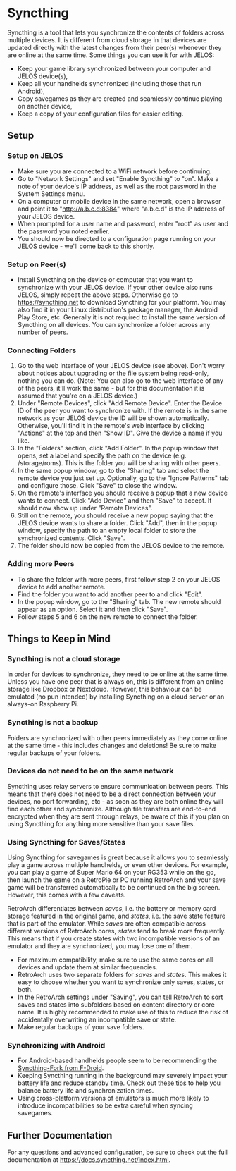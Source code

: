 # Syncthing
Syncthing is a tool that lets you synchronize the contents of folders across multiple devices. It is different from cloud storage in that devices are updated directly with the latest changes from their peer(s) whenever they are online at the same time.
Some things you can use it for with JELOS:
* Keep your game library synchronized between your computer and JELOS device(s),
* Keep all your handhelds synchronized (including those that run Android),
* Copy savegames as they are created and seamlessly continue playing on another device,
* Keep a copy of your configuration files for easier editing.

## Setup

### Setup on JELOS
* Make sure you are connected to a WiFi network before continuing.
* Go to "Network Settings" and set "Enable Syncthing" to "on". Make a note of your device's IP address, as well as the root password in the System Settings menu.
* On a computer or mobile device in the same network, open a browser and point it to "http://a.b.c.d:8384" where "a.b.c.d" is the IP address of your JELOS device.
* When prompted for a user name and password, enter "root" as user and the password you noted earlier.
* You should now be directed to a configuration page running on your JELOS device - we'll come back to this shortly.

### Setup on Peer(s)
* Install Syncthing on the device or computer that you want to synchronize with your JELOS device. If your other device also runs JELOS, simply repeat the above steps. Otherwise go to https://syncthing.net to download Syncthing for your platform. You may also find it in your Linux distribution's package manager, the Android Play Store, etc. Generally it is not required to install the same version of Syncthing on all devices. You can synchronize a folder across any number of peers.

### Connecting Folders
1. Go to the web interface of your JELOS device (see above). Don't worry about notices about upgrading or the file system being read-only, nothing you can do.
(Note: You can also go to the web interface of any of the peers, it'll work the same - but for this documentation it is assumed that you're on a JELOS device.)
2. Under "Remote Devices", click "Add Remote Device". Enter the Device ID of the peer you want to synchronize with. If the remote is in the same network as your JELOS device the ID will be shown automatically. Otherwise, you'll find it in the remote's web interface by clicking "Actions" at the top and then "Show ID". Give the device a name if you like.
3. In the "Folders" section, click "Add Folder". In the popup window that opens, set a label and specify the path on the device (e.g. /storage/roms). This is the folder you will be sharing with other peers.
4. In the same popup window, go to the "Sharing" tab and select the remote device you just set up. Optionally, go to the "Ignore Patterns" tab and configure those. Click "Save" to close the window.
5. On the remote's interface you should receive a popup that a new device wants to connect. Click "Add Device" and then "Save" to accept. It should now show up under "Remote Devices".
6. Still on the remote, you should receive a new popup saying that the JELOS device wants to share a folder. Click "Add", then in the popup window, specify the path to an empty local folder to store the synchronized contents. Click "Save".
7. The folder should now be copied from the JELOS device to the remote.

### Adding more Peers
* To share the folder with more peers, first follow step 2 on your JELOS device to add another remote.
* Find the folder you want to add another peer to and click "Edit".
* In the popup window, go to the "Sharing" tab. The new remote should appear as an option. Select it and then click "Save".
* Follow steps 5 and 6 on the new remote to connect the folder.

## Things to Keep in Mind

### Syncthing is not a cloud storage
In order for devices to synchronize, they need to be online at the same time. Unless you have one peer that is always on, this is different from an online storage like Dropbox or Nextcloud. However, this behaviour can be emulated (no pun intended) by installing Syncthing on a cloud server or an always-on Raspberry Pi.

### Syncthing is not a backup
Folders are synchronized with other peers immediately as they come online at the same time - this includes changes and deletions! Be sure to make regular backups of your folders.

### Devices do not need to be on the same network
Syncthing uses relay servers to ensure communication between peers. This means that there does not need to be a direct connection between your devices, no port forwarding, etc - as soon as they are both online they will find each other and synchronize. Although file transfers are end-to-end encrypted when they are sent through relays, be aware of this if you plan on using Syncthing for anything more sensitive than your save files.

### Using Syncthing for Saves/States
Using Syncthing for savegames is great because it allows you to seamlessly play a game across multiple handhelds, or even other devices. For example, you can play a game of Super Mario 64 on your RG353 while on the go, then launch the game on a RetroPie or PC running RetroArch and your save game will be transferred automatically to be continued on the big screen. However, this comes with a few caveats.

RetroArch differentiates between *saves*, i.e. the battery or memory card storage featured in the original game, and *states*, i.e. the save state feature that is part of the emulator. While *saves* are often compatible across different versions of RetroArch cores, *states* tend to break more frequently. This means that if you create states with two incompatible versions of an emulator and they are synchronized, you may lose one of them.

* For maximum compatibility, make sure to use the same cores on all devices and update them at similar frequencies.
* RetroArch uses two separate folders for *saves* and *states*. This makes it easy to choose whether you want to synchronize only saves, states, or both.
* In the RetroArch settings under "Saving", you can tell RetroArch to sort saves and states into subfolders based on content directory or core name. It is highly recommended to make use of this to reduce the risk of accidentally overwriting an incompatible save or state.
* Make regular backups of your save folders.

### Synchronizing with Android
* For Android-based handhelds people seem to be recommending the [Syncthing-Fork from F-Droid](https://f-droid.org/en/packages/com.github.catfriend1.syncthingandroid).
* Keeping Syncthing running in the background may severely impact your battery life and reduce standby time. Check out [these tips](https://github.com/Catfriend1/syncthing-android/wiki/Info-on-battery-optimization-and-settings-affecting-battery-usage) to help you balance battery life and synchronization times.
* Using cross-platform versions of emulators is much more likely to introduce incompatibilities so be extra careful when syncing savegames.

## Further Documentation
For any questions and advanced configuration, be sure to check out the full documentation at https://docs.syncthing.net/index.html.
